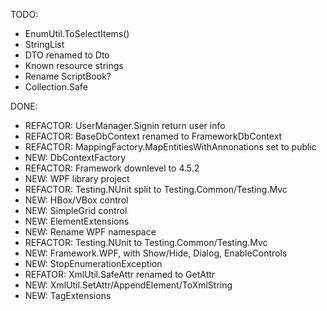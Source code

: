 TODO:
* EnumUtil.ToSelectItems()
* StringList
* DTO renamed to Dto
* Known resource strings
* Rename ScriptBook?
* Collection.Safe

DONE:
* REFACTOR: UserManager.Signin return user info
* REFACTOR: BaseDbContext renamed to FrameworkDbContext
* REFACTOR: MappingFactory.MapEntitiesWithAnnonations set to public
* NEW: DbContextFactory
* REFACTOR: Framework downlevel to 4.5.2
* NEW: WPF library project
* REFACTOR: Testing.NUnit split to Testing.Common/Testing.Mvc
* NEW: HBox/VBox control
* NEW: SimpleGrid control
* NEW: ElementExtensions
* NEW: Rename WPF namespace
* REFACTOR: Testing.NUnit to Testing.Common/Testing.Mvc
* NEW: Framework.WPF, with Show/Hide, Dialog, EnableControls
* NEW: StopEnumerationException
* REFATOR: XmlUtil.SafeAttr renamed to GetAttr
* NEW: XmlUtil.SetAttr/AppendElement/ToXmlString
* NEW: TagExtensions
